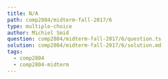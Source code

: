 ```yaml
---
title: N/A
path: comp2804/midterm-fall-2017/6
type: multiple-choice
author: Michiel Smid
question: comp2804/midterm-fall-2017/6/question.ts
solution: comp2804/midterm-fall-2017/6/solution.md
tags:
  - comp2804
  - comp2804-midterm
---
```

